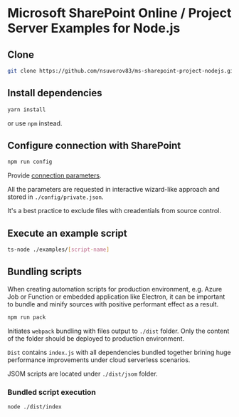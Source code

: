# Microsoft SharePoint Online / Project Server Examples for Node.js

## Clone

```bash
git clone https://github.com/nsuvorov83/ms-sharepoint-project-nodejs.git && cd ms-sharepoint-project-nodejs
```

## Install dependencies

```bash
yarn install
```

or use `npm` instead.

## Configure connection with SharePoint

```bash
npm run config
```

Provide [connection parameters](https://github.com/s-KaiNet/node-sp-auth/wiki).

All the parameters are requested in interactive wizard-like approach and stored in `./config/private.json`.

It's a best practice to exclude files with creadentials from source control.

## Execute an example script

```bash
ts-node ./examples/[script-name]
```

## Bundling scripts

When creating automation scripts for production environment, e.g. Azure Job or Function or embedded application like Electron, it can be important to bundle and minify sources with positive performant effect as a result.

```bash
npm run pack
```

Initiates `webpack` bundling with files output to `./dist` folder. Only the content of the folder should be deployed to production environment.

`Dist` contains `index.js` with all dependencies bundled together brining huge performance improvements under cloud serverless scenarios.

JSOM scripts are located under `./dist/jsom` folder.

### Bundled script execution

```bash
node ./dist/index
```
